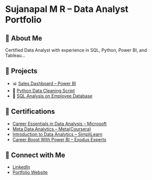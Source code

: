 # Sujanapal M R – Data Analyst Portfolio

## 🔹 About Me
Certified Data Analyst with experience in SQL, Python, Power BI, and Tableau...

## 🔹 Projects
- 📊 [Sales Dashboard – Power BI](https://github.com/Sujan-Rajan/powerbi-sales-dashboard)
- 🐍 [Python Data Cleaning Script](#)
- 🧮 [SQL Analysis on Employee Database](#)

## 🔹 Certifications
- [Career Essentials in Data Analysis – Microsoft](#)
- [Meta Data Analytics – Meta(Coursera)](#)
- [Introduction to Data Analytics – SimpliLearn](#)
- [Career Boost With Power BI – Exodus Experts](#)

## 🔹 Connect with Me
- [LinkedIn](#)
- [Portfolio Website](#)
